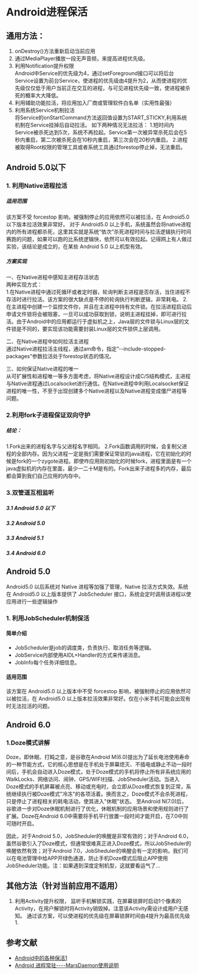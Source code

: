 # Android进程保活

## 通用方法：
1. onDestroy()方法重新启动当前应用<br/>
2. 通过MediaPlayer播放一段无声音频，来提高进程优先级。<br/>
3. 利用Notification提升权限<br/>
  Android中Service的优先级为4，通过setForeground接口可以将后台Service设置为前台Service，使进程的优先级由4提升为2，从而使进程的优先级仅仅低于用户当前正在交互的进程，与可见进程优先级一致，使进程被杀死的概率大大降低。
4. 利用辅助功能拉活，将应用加入厂商或管理软件白名单（实用性最强）<br/>
5. 利用系统Service机制拉活<br/>
  将Service的onStartCommand方法返回值设置为START_STICKY,利用系统机制在Service挂掉后自动拉活。
  如下两种情况无法拉活：
    1.短时间内Service被杀死达到5次，系统不再拉起。Service第一次被异常杀死后会在5秒内重启，第二次被杀死会在10秒内重启，第三次会在20秒内重启。
    2.进程被取得Root权限的管理工具或者系统工具通过forestop停止掉，无法重启。



## Android 5.0以下
### 1. 利用Native进程拉活<br/>
##### 适用范围<br/>
该方案不受 forcestop 影响，被强制停止的应用依然可以被拉活，在 Android5.0 以下版本拉活效果非常好。
对于 Android5.0 以上手机，系统虽然会将native进程内的所有进程都杀死，这里其实就是系统“依次”杀死进程时间与拉活逻辑执行时间赛跑的问题，如果可以跑的比系统逻辑快，依然可以有效拉起。记得网上有人做过实验，该结论是成立的，在某些 Android 5.0 以上机型有效。

##### 方案实现
一、在Native进程中感知主进程存活状态<br/>
两种实现方式：<br/>
  1.在Native进程中通过死循环或者定时器，轮询判断主进程是否存活，当住进程不存活时进行拉活。该方案的很大缺点是不停的轮询执行判断逻辑，非常耗电。
  2.在主进程中创建一个监控文件你，并且在主进程中持有文件锁。在拉活进程启动后申请文件锁将会被阻塞，一旦可以成功获取到锁，说明主进程挂掉，即可进行拉活。由于Android中的应用都运行于虚拟机之上，Java层的文件锁与Linux层的文件锁是不同的，要实现该功能需要封装Linux层的文件锁供上层调用。

二、在Native进程中如何拉活主进程<br/>
  通过Native进程拉活主线程，通过am命令，指定”--include-stopped-packages”参数拉活处于forestop状态的情况。

三、如何保证Native进程的唯一<br/>
  从可扩展性和进程唯一等多方面考虑，将Native进程设计成C/S结构模式，主进程与Native进程通过Localsocket进行通信。在Native进程中利用Localsocket保证进程的唯一性，不至于出现创建多个Native进程以及Native进程变成僵尸进程等问题。

### 2.利用fork子进程保证双向守护

##### 结论：
1.Fork出来的进程名字与父进程名字相同。
2.Fork函数调用的时候，会复制父进程的全部内存。因为父进程一定是我们需要保证常驻的java进程，它在初始化的时候是fork的一个zygote进程。即使咋应用刚初始化的时候fork，进程里面是有一个java虚拟机的内存在里面，最少一二十M是有的。Fork出来子进程多的内存，最后都会算到我们自己应用的内存中。




### 3.双管道互相监听
##### 3.1  Android 5.0 以下

##### 3.2  Android 5.0

##### 3.3  Android 5.1

##### 3.4  Android 6.0

## Android 5.0
Android5.0 以后系统对 Native 进程等加强了管理，Native 拉活方式失效。系统在 Android5.0 以上版本提供了 JobScheduler 接口，系统会定时调用该进程以使应用进行一些逻辑操作

### 1. 利用JobScheduler机制保活
#### 简单介绍
* JobScheduler是job的调度类，负责执行、取消任务等逻辑。
* JobService内部使用AIDL+Handler的方式来传递消息。
* JobInfo每个任务详细信息。
#### 适用范围
该方案在 Android5.0 以上版本中不受 forcestop 影响，被强制停止的应用依然可以被拉活，在 Android5.0 以上版本拉活效果非常好。仅在小米手机可能会出现有时无法拉活的问题。


## Android 6.0
### 1.Doze模式讲解
<p>Doze，即休眠、打盹之意，是谷歌在Android M(6.0)提出为了延长电池使用寿命的一种节能方式，它的核心思想是在手机处于屏幕熄灭、不插电或静止不动一段时间后，手机会自动进入Doze模式，处于Doze模式的手机将停止所有非系统应用的WalkLocks、网络访问、闹钟、GPS/WIFI扫描、JobSheduler活动。当进入Doze模式的手机屏幕被点亮、移动或充电时，会立即从Doze模式恢复到正常，系统继续执行被Doze模式"冷冻"的各项活着。换而言之，Doze模式不会杀死进程，只是停止了进程相关的耗电活动，使其进入"休眠"状态。
至Android N(7.0)后，谷歌进一步对Doze休眠机制进行了优化，休眠机制的应用场景和使用规则进行了扩展。Doze在Android 6.0中需要将手机平行放置一段时间才能开启，在7.0中则可随时开启。</p>
<p>因此，对于Android 5.0，JobSheduler的唤醒是非常有效的；对于Android 6.0，虽然谷歌引入了Doze模式，但通常很难真正进入Doze模式，所以JobSheduler的唤醒依然有效；对于Android 7.0，JobSheduler的唤醒会有一定的影响，我们可以在电池管理中给APP开绿色通道，防止手机Doze模式后阻止APP使用JobSheduler功能。注：如果遇到深度定制机型，这就要看运气了...</p>

## 其他方法（针对当前应用不适用）
1. 利用Activity提升权限，
  监听手机解锁实践，在屏幕锁屏时启动1个像素的Activity，在用户解锁时将Activity销毁掉。注意该Activity需设计成用户无感知。
通过该方案，可以使进程的优先级在屏幕锁屏时间由4提升为最高优先级1.


## 参考文献
* [Android中的各种保活1](https://blog.csdn.net/zhangweiwtmdbf/article/details/52369276)
* [Android 进程常驻----MarsDaemon使用说明](https://blog.csdn.net/marswin89/article/details/50917098)